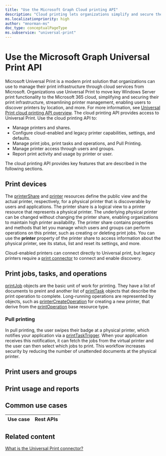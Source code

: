 ```yaml
---
title: "Use the Microsoft Graph Cloud printing API"
description: "Cloud printing lets organizations simplify and secure the management of their print infrastructure with Microsoft Universal Print."
ms.localizationpriority: high
author: "mnorman-ms"
doc_type: conceptualPageType
ms.subservice: "universal-print"
---
```


# Use the Microsoft Graph Universal Print API

Microsoft Universal Print is a modern print solution that organizations can use to manage their print infrastructure through cloud services from Microsoft. Organizations use Universal Print to move key Windows Server print functionality to the Microsoft 365 cloud, simplifying and securing their print infrastructure, streamlining printer management, enabling users to discover printers by location, and more. For more information, see [Universal Print cloud printing API overview](/graph/universal-print-concept-overview). The cloud printing API provides access to Universal Print. Use the cloud printing API to:

- Manage printers and shares.
- Configure cloud-enabled and legacy printer capabilities, settings, and defaults.
- Manage print jobs, print tasks and operations, and Pull Printing.
- Manage printer access through users and groups.
- Report print activity and usage by printer or user.

The cloud printing API provides key features that are described in the following sections.

## Print devices

The [printerShare](./printershare.md) and [printer](./printer.md) resources define the public view and the actual printer, respectively, for a physical printer that is discoverable by users and applications. The printer share is a logical view to a printer resource that represents a physical printer. The underlying physical printer can be changed without changing the printer share, enabling organizations to maintain high printer availability. The printer share contains properties and methods that let you manage which users and groups can perform operations on this printer, such as creating or deleting print jobs. You can use the **printer** property of the printer share to access information about the physical printer, see its status, list and reset its settings, and more.

Cloud-enabled printers can connect directly to Universal print, but legacy printers require a [print connector](./printconnector.md) to connect and enable discovery.

## Print jobs, tasks, and operations

[printJob](./printjob.md) objects are the basic unit of work for printing. They have a list of documents to preint and another list of [printTask](./printtask.md) objects that describe the print operation to complete. Long-running operations are represented by objects, such as [printerCreateOperation](./printercreateoperation.md) for creating a new printer, that derive from the [printOperation](./printoperation.md) base resource type.

### Pull printing

In pull printing, the user swipes their badge at a physical printer, which notifies your application via a [printTaskTrigger](./printtasktrigger.md). When your application receives this notification, it can fetch the jobs from the virtual printer and the user can then select which jobs to print. This workflow increases security by reducing the number of unattended documents at the physical printer. 

## Print users and groups

## Print usage and reports

## Common use cases


|Use case|Rest APIs|
|:-------|:--------|

## Related content
[What is the Universal Print connector?](/universal-print/fundamentals/universal-print-connector-overview)
